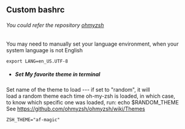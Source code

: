 Custom bashrc
---

###### You could refer the repository [ohmyzsh](https://github.com/ohmyzsh/ohmyzsh.git)

You may need to manually set your language environment, when your system language is not English
```shell
export LANG=en_US.UTF-8
```

* ##### Set My favorite theme in terminal
Set name of the theme to load --- if set to "random", it will \
load a random theme each time oh-my-zsh is loaded, in which case, \
to know which specific one was loaded, run: echo $RANDOM_THEME \
See https://github.com/ohmyzsh/ohmyzsh/wiki/Themes
```shell
ZSH_THEME="af-magic"
```